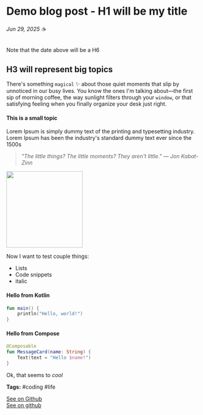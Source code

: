 # Demo blog post - H1 will be my title 
###### Jun 29, 2025 ☕

Note that the date above will be a H6 

## H3 will represent big topics
There's something `magical` ✨ about those quiet moments that slip by unnoticed in our busy lives. You know the ones I'm talking about—the first sip of morning coffee, the way sunlight filters through your `window`, or that satisfying feeling when you finally organize your desk just right.

#### This is a small topic
Lorem Ipsum is simply dummy text of the printing and typesetting industry. Lorem Ipsum has been the industry's standard dummy text ever since the 1500s

> _"The little things? The little moments? They aren't little." — Jon Kabat-Zinn_

<img src='https://static1.srcdn.com/wordpress/wp-content/uploads/2019/07/futurama-shut-up-and-take-my-money.jpg' width='200px'/>

Now I want to test couple things:

- Lists 
- Code snippets
- italic

#### Hello from Kotlin
```kotlin
fun main() {
    println("Hello, world!")
}
```

#### Hello from Compose
```kotlin
@Composable
fun MessageCard(name: String) {
    Text(text = "Hello $name!")
}
```

Ok, that seems to _cool_

**Tags:** #coding #life

<a href='https://github.com/henriquehorbovyi/blog/edit/main/posts/demo-blog-post.md'>See on Github</a>
</br>
[See on github](https://github.com/henriquehorbovyi/blog/edit/main/posts/demo-blog-post.md)
